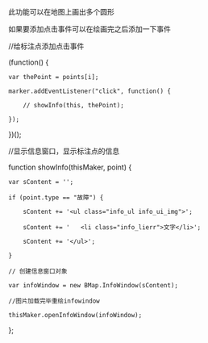此功能可以在地图上画出多个圆形

如果要添加点击事件可以在绘画完之后添加一下事件

//给标注点添加点击事件

(function() {

    var thePoint = points[i];
    
    marker.addEventListener("click", function() {
    
        // showInfo(this, thePoint);
        
    });
    
})();

//显示信息窗口，显示标注点的信息

function showInfo(thisMaker, point) {

    var sContent = '';
    
    if (point.type == "故障") {
    
        sContent += '<ul class="info_ul info_ui_img">';
        
        sContent += '   <li class="info_lierr">文字</li>';
        
        sContent += '</ul>';
        
    }

    // 创建信息窗口对象
    
    var infoWindow = new BMap.InfoWindow(sContent);

    //图片加载完毕重绘infowindow
    
    thisMaker.openInfoWindow(infoWindow);
    
};
